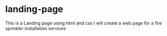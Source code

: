# landing-page
This is a Landing page using html and css
I will create a web page for a fire sprinkler installation services 
